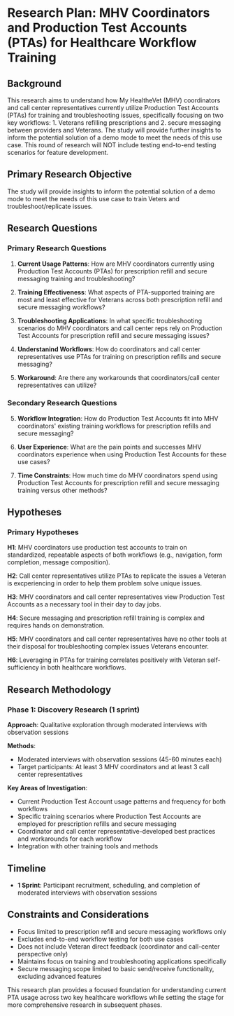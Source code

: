 # Research Plan: MHV Coordinators and Production Test Accounts (PTAs) for Healthcare Workflow Training

## Background
This research aims to understand how My HealtheVet (MHV) coordinators and call center representatives currently utilize Production Test Accounts (PTAs) for training and troubleshooting issues, specifically focusing on two key workflows: 1. Veterans refilling prescriptions and 2. secure messaging between providers and Veterans. The study will provide further insights to inform the potential solution of a demo mode to meet the needs of this use case.  This round of research will NOT include testing end-to-end testing scenarios for feature development.

## Primary Research Objective
The study will provide insights to inform the potential solution of a demo mode to meet the needs of this use case to train Veters and troubleshoot/replicate issues. 

## Research Questions

### Primary Research Questions
1. **Current Usage Patterns**: How are MHV coordinators currently using Production Test Accounts (PTAs) for prescription refill and secure messaging training and troubleshooting?

2. **Training Effectiveness**: What aspects of PTA-supported training are most and least effective for Veterans across both prescription refill and secure messaging workflows?

3. **Troubleshooting Applications**: In what specific troubleshooting scenarios do MHV coordinators and call center reps rely on Production Test Accounts for prescription refill and secure messaging issues?

4. **Understanind Workflows**: How do coordinators and call center representatives use PTAs for training on prescription refills and secure messaging?

5. **Workaround**: Are there any workarounds that coordinators/call center representatives can utilize?
   
### Secondary Research Questions
5. **Workflow Integration**: How do Production Test Accounts fit into MHV coordinators' existing training workflows for prescription refills and secure messaging?

6. **User Experience**: What are the pain points and successes MHV coordinators experience when using Production Test Accounts for these use cases?

7. **Time Constraints**: How much time do MHV coordinators spend using Production Test Accounts for prescription refill and secure messaging training versus other methods?

## Hypotheses

### Primary Hypotheses
**H1**: MHV coordinators use production test accounts to train on standardized, repeatable aspects of both workflows (e.g., navigation, form completion, message composition).

**H2**: Call center representatives utilize PTAs to replicate the issues a Veteran is excperiencing in order to help them problem solve unique issues. 

**H3**: MHV coordinators and call center representatives view Production Test Accounts as a necessary tool in their day to day jobs.

**H4**: Secure messaging and prescription refill training is complex and requires hands on demonstration.

**H5**: MHV coordinators and call center representatives have no other tools at their disposal for troubleshooting complex issues Veterans encounter.

**H6**: Leveraging in PTAs for training correlates positively with Veteran self-sufficiency in both healthcare workflows.


## Research Methodology

### Phase 1: Discovery Research (1 sprint)
**Approach**: Qualitative exploration through moderated interviews with observation sessions

**Methods**:
- Moderated interviews with observation sessions (45-60 minutes each)
- Target participants: At least 3 MHV coordinators and at least 3 call center representatives

**Key Areas of Investigation**:
- Current Production Test Account usage patterns and frequency for both workflows
- Specific training scenarios where Production Test Accounts are employed for prescription refills and secure messaging
- Coordinator and call center representative-developed best practices and workarounds for each workflow
- Integration with other training tools and methods

## Timeline
- **1 Sprint**: Participant recruitment, scheduling, and completion of moderated interviews with observation sessions

## Constraints and Considerations
- Focus limited to prescription refill and secure messaging workflows only
- Excludes end-to-end workflow testing for both use cases
- Does not include Veteran direct feedback (coordinator and call-center perspective only)
- Maintains focus on training and troubleshooting applications specifically
- Secure messaging scope limited to basic send/receive functionality, excluding advanced features

This research plan provides a focused foundation for understanding current PTA usage across two key healthcare workflows while setting the stage for more comprehensive research in subsequent phases.
